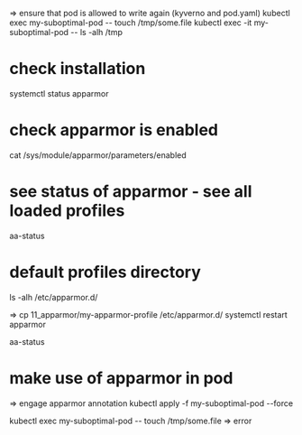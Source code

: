
<!-- TODO maybe find a better example -->
=> ensure that pod is allowed to write again (kyverno and pod.yaml)
kubectl exec my-suboptimal-pod -- touch /tmp/some.file
kubectl exec -it my-suboptimal-pod -- ls -alh /tmp

# check installation
systemctl status apparmor

# check apparmor is enabled
cat /sys/module/apparmor/parameters/enabled

# see status of apparmor - see all loaded profiles
aa-status

# default profiles directory
ls -alh /etc/apparmor.d/

=> cp 11_apparmor/my-apparmor-profile /etc/apparmor.d/
systemctl restart apparmor

aa-status

# make use of apparmor in pod

=> engage apparmor annotation
kubectl apply -f my-suboptimal-pod --force

kubectl exec my-suboptimal-pod -- touch /tmp/some.file
=> error
